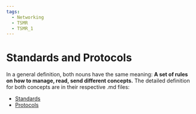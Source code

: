 ```yaml
---
tags:
  - Networking
  - TSMR
  - TSMR_1
---
```


# Standards and Protocols
In a general definition, both nouns have the same meaning: **A set of rules on how to manage, read, send different concepts.**
The detailed definition for both concepts are in their respective .md files:
- [Standards](Standards.md)
- [Protocols](Protocols.md)
